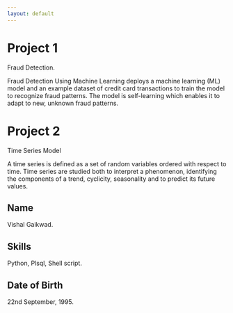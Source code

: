 ```yaml
---
layout: default
---
```



# Project 1

Fraud Detection.

Fraud Detection Using Machine Learning deploys a machine learning (ML) model and an example dataset of credit card transactions to train the model to recognize fraud patterns. The model is self-learning which enables it to adapt to new, unknown fraud patterns.

# Project 2

Time Series Model

A time series is defined as a set of random variables ordered with respect to time. Time series are studied both to interpret a phenomenon, identifying the components of a trend, cyclicity, seasonality and to predict its future values.





## Name
Vishal Gaikwad.

## Skills
Python, Plsql, Shell script.

## Date of Birth
22nd September, 1995.
